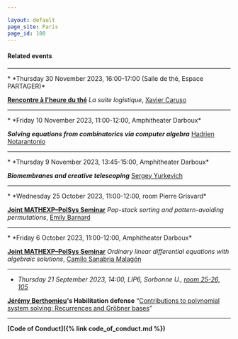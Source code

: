 ```yaml
---

layout: default
page_site: Paris
page_id: 100
---
```


<!--<hr size="6">-->

#### Related events 


<hr>
* *Thursday 30 November 2023, 16:00-17:00 (Salle de thé, Espace PARTAGER)*

**[Rencontre à l'heure du thé](https://www.ihp.fr/sites/default/files/media/downloads/programme_2023_s2_vf.pdf)** <em>La suite logistique</em>, [Xavier Caruso](https://xavier.caruso.ovh)

<hr>
* *Friday 10 November 2023, 11:00-12:00, Amphitheater Darboux*

**<em>Solving equations from combinatorics via computer algebra</em>** 
[Hadrien Notarantonio](https://mathexp.eu/notarantonio/)

<hr>
* *Thursday 9 November 2023, 13:45-15:00, Amphitheater Darboux*

**<em>Biomembranes and creative telescoping</em>** 
[Sergey Yurkevich](https://yurkevi.ch)

<hr>
* *Wednesday 25 October 2023, 11:00-12:00, room Pierre Grisvard*

**[Joint MATHEXP–PolSys Seminar](https://mathexp.eu/seminar/)** 
<em>Pop-stack sorting and pattern-avoiding permutations</em>, [Emily Barnard](https://emilybarnard.github.io)

<hr>
* *Friday 6 October 2023, 11:00-12:00, Amphitheater Darboux*

**[Joint MATHEXP–PolSys Seminar](https://mathexp.eu/seminar/)** 
<em>Ordinary linear differential equations with algebraic solutions</em>, [Camilo Sanabria Malagón](https://matematicas.uniandes.edu.co/en/professors/camilo-sanabria-malagon)

<hr>

* *Thursday 21 September 2023, 14:00, LIP6, Sorbonne U., 
<a href="https://www.lip6.fr/informations/comment.php">room 25-26, 105</a>*

**[Jérémy Berthomieu](https://www-polsys.lip6.fr/~berthomieu/)'s Habilitation defense**
<q><a href="https://www-polsys.lip6.fr/~berthomieu/assets/pdf/hdr_berthomieu.pdf">Contributions to polynomial system solving: Recurrences and Gröbner bases</a></q>

<hr>

**[Code of Conduct]({% link code_of_conduct.md %})**